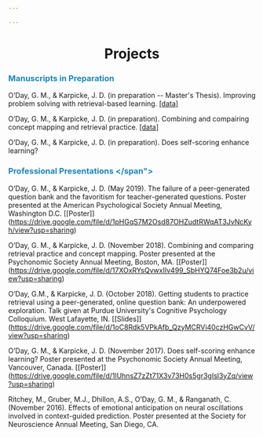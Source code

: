 ```yaml
---

---
```


# <center>Projects</center></h1>

### <span style="color:#1b85b8"> Manuscripts in Preparation </span>

O’Day, G. M., & Karpicke, J. D. (in preparation -- Master's Thesis). Improving problem solving with retrieval-based learning. <a href = "WE_analyses.zip" download = "WE_analyses.zip"> [data] </a>

O’Day, G. M., & Karpicke, J. D. (in preparation). Combining and compairing concept mapping and retrieval practice. <a href = "CMRP_analyses.zip" download = "CMRP_analyses.zip"> [data] </a>

O’Day, G. M., & Karpicke, J. D. (in preparation). Does self-scoring enhance learning?


### <span style="color:#1b85b8"> Professional Presentations </span">

O’Day, G. M., & Karpicke, J. D. (May 2019). The failure of a peer-generated question bank and the favoritism for teacher-generated questions. Poster presented at the American Psychological Society Annual Meeting, Washington D.C. [[Poster]] (https://drive.google.com/file/d/1pHGqS7M2Osd87OHZudtRWqAT3JvNcKyh/view?usp=sharing)

O’Day, G. M., & Karpicke, J. D. (November 2018). Combining and comparing retrieval practice and concept mapping. Poster presented at the Psychonomic Society Annual Meeting, Boston, MA. [[Poster]] (https://drive.google.com/file/d/17XOxRYsQvwxIIv499_SbHYQ74Foe3b2u/view?usp=sharing)

O’Day, G.M., & Karpicke, J. D. (October 2018). Getting students to practice retrieval using a peer-generated, online question bank: An underpowered exploration. Talk given at Purdue University's Cognitive Psychology Colloquium. West Lafayette, IN. [[Slides]] (https://drive.google.com/file/d/1oC8Rdk5VPkAfb_QzyMCRVi40czHGwCvV/view?usp=sharing)

O’Day, G. M., & Karpicke, J. D. (November 2017). Does self-scoring enhance learning? Poster presented at the Psychonomic Society Annual Meeting, Vancouver, Canada. [[Poster]] (https://drive.google.com/file/d/1lUhnsZ7zZt71X3v73H0s5gr3gIsl3yZq/view?usp=sharing)

Ritchey, M., Gruber, M.J., Dhillon, A.S., O’Day, G. M., & Ranganath, C. (November 2016). Effects of emotional anticipation on neural oscillations involved in context-guided prediction. Poster presented at the Society for Neuroscience Annual Meeting, San Diego, CA.